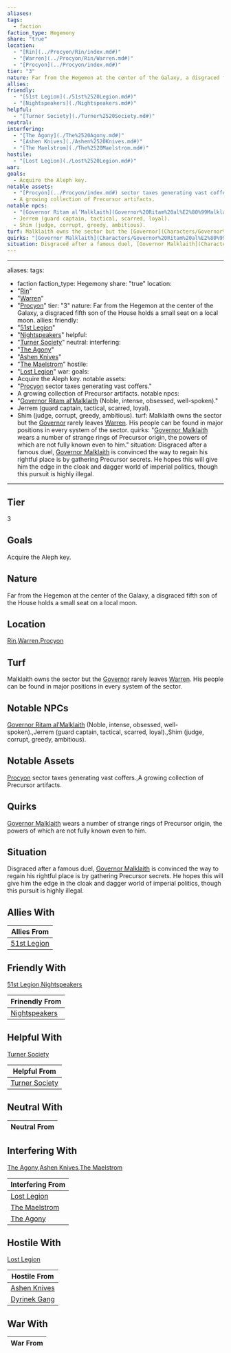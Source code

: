 ```yaml
---
aliases: 
tags:
  - faction
faction_type: Hegemony
share: "true"
location:
  - "[Rin](../Procyon/Rin/index.md#)"
  - "[Warren](../Procyon/Rin/Warren.md#)"
  - "[Procyon](../Procyon/index.md#)"
tier: "3"
nature: Far from the Hegemon at the center of the Galaxy, a disgraced fifth son of the House holds a small seat on a local moon.
allies: 
friendly:
  - "[51st Legion](./51st%2520Legion.md#)"
  - "[Nightspeakers](./Nightspeakers.md#)"
helpful:
  - "[Turner Society](./Turner%2520Society.md#)"
neutral: 
interfering:
  - "[The Agony](./The%2520Agony.md#)"
  - "[Ashen Knives](./Ashen%2520Knives.md#)"
  - "[The Maelstrom](./The%2520Maelstrom.md#)"
hostile:
  - "[Lost Legion](./Lost%2520Legion.md#)"
war: 
goals:
  - Acquire the Aleph key.
notable assets:
  - "[Procyon](../Procyon/index.md#) sector taxes generating vast coffers."
  - A growing collection of Precursor artifacts.
notable npcs:
  - "[Governor Ritam al’Malklaith](Governor%20Ritam%20al%E2%80%99Malklaith.md) (Noble, intense, obsessed, well-spoken)."
  - Jerrem (guard captain, tactical, scarred, loyal).
  - Shim (judge, corrupt, greedy, ambitious).
turf: Malklaith owns the sector but the [Governor](Characters/Governor%20Ritam%20al%E2%80%99Malklaith.md) rarely leaves [Warren](../Procyon/Rin/Warren.md#). His people can be found in major positions in every system of the sector.
quirks: "[Governor Malklaith](Characters/Governor%20Ritam%20al%E2%80%99Malklaith.md) wears a number of strange rings of Precursor origin, the powers of which are not fully known even to him."
situation: Disgraced after a famous duel, [Governor Malklaith](Characters/Governor%20Ritam%20al%E2%80%99Malklaith.md) is convinced the way to regain his rightful place is by gathering Precursor secrets. He hopes this will give him the edge in the cloak and dagger world of imperial politics, though this pursuit is highly illegal.
---
```

---
aliases:
tags:
  - faction
faction_type: Hegemony
share: "true"
location:
  - "[Rin](../Procyon/Rin/index.md#)"
  - "[Warren](../Procyon/Rin/Warren.md#)"
  - "[Procyon](../Procyon/index.md#)"
tier: "3"
nature: Far from the Hegemon at the center of the Galaxy, a disgraced fifth son of the House holds a small seat on a local moon.
allies:
friendly:
  - "[51st Legion](./51st%2520Legion.md#)"
  - "[Nightspeakers](./Nightspeakers.md#)"
helpful:
  - "[Turner Society](./Turner%2520Society.md#)"
neutral:
interfering:
  - "[The Agony](./The%2520Agony.md#)"
  - "[Ashen Knives](./Ashen%2520Knives.md#)"
  - "[The Maelstrom](./The%2520Maelstrom.md#)"
hostile:
  - "[Lost Legion](./Lost%2520Legion.md#)"
war:
goals:
  - Acquire the Aleph key.
notable assets:
  - "[Procyon](../Procyon/index.md#) sector taxes generating vast coffers."
  - A growing collection of Precursor artifacts.
notable npcs:
  - "[Governor Ritam al’Malklaith](Governor%20Ritam%20al%E2%80%99Malklaith.md) (Noble, intense, obsessed, well-spoken)."
  - Jerrem (guard captain, tactical, scarred, loyal).
  - Shim (judge, corrupt, greedy, ambitious).
turf: Malklaith owns the sector but the [Governor](Characters/Governor%20Ritam%20al%E2%80%99Malklaith.md) rarely leaves [Warren](../Procyon/Rin/Warren.md#). His people can be found in major positions in every system of the sector.
quirks: "[Governor Malklaith](Characters/Governor%20Ritam%20al%E2%80%99Malklaith.md) wears a number of strange rings of Precursor origin, the powers of which are not fully known even to him."
situation: Disgraced after a famous duel, [Governor Malklaith](Characters/Governor%20Ritam%20al%E2%80%99Malklaith.md) is convinced the way to regain his rightful place is by gathering Precursor secrets. He hopes this will give him the edge in the cloak and dagger world of imperial politics, though this pursuit is highly illegal.
---
## Tier

3

## Goals

Acquire the Aleph key.

## Nature

Far from the Hegemon at the center of the Galaxy, a disgraced fifth son of the House holds a small seat on a local moon.

## Location

[Rin](../Procyon/Rin/index.md.md#.md#),[Warren](../Procyon/Rin/Warren.md.md#.md#.md#.md#),[Procyon](../Procyon/index.md.md#.md#.md#.md#)

## Turf

Malklaith owns the sector but the [Governor](Characters/Governor%20Ritam%20al%E2%80%99Malklaith.md) rarely leaves [Warren](Procyon/Rin/Warren.md). His people can be found in major positions in every system of the sector.

## Notable NPCs

[Governor Ritam al’Malklaith](Governor%20Ritam%20al%E2%80%99Malklaith.md) (Noble, intense, obsessed, well-spoken).,Jerrem (guard captain, tactical, scarred, loyal).,Shim (judge, corrupt, greedy, ambitious).

## Notable Assets

[Procyon](Procyon/Procyon.md) sector taxes generating vast coffers.,A growing collection of Precursor artifacts.

## Quirks

[Governor Malklaith](Characters/Governor%20Ritam%20al%E2%80%99Malklaith.md) wears a number of strange rings of Precursor origin, the powers of which are not fully known even to him.

## Situation

Disgraced after a famous duel, [Governor Malklaith](Characters/Governor%20Ritam%20al%E2%80%99Malklaith.md) is convinced the way to regain his rightful place is by gathering Precursor secrets. He hopes this will give him the edge in the cloak and dagger world of imperial politics, though this pursuit is highly illegal.

## Allies With



| Allies From                              |
| ---------------------------------------- |
| [51st Legion](./51st%2520Legion.md.md#.md#) |


## Friendly With

[51st Legion](./51st%2520Legion.md.md#.md#),[Nightspeakers](./Nightspeakers.md.md#.md#)

| Frinendly From                               |
| -------------------------------------------- |
| [Nightspeakers](./Nightspeakers.md.md#.md#) |


## Helpful With

[Turner Society](./Turner%2520Society.md.md#.md#)

| Helpful From                                   |
| ---------------------------------------------- |
| [Turner Society](./Turner%2520Society.md.md#.md#) |


## Neutral With




| Neutral From |
| ------------ |



## Interfering With

[The Agony](./The%2520Agony.md.md#.md#),[Ashen Knives](./Ashen%2520Knives.md.md#.md#),[The Maelstrom](./The%2520Maelstrom.md.md#.md#)


| Interfering From                             |
| -------------------------------------------- |
| [Lost Legion](./Lost%2520Legion.md.md#.md#)     |
| [The Maelstrom](./The%2520Maelstrom.md.md#.md#) |
| [The Agony](./The%2520Agony.md.md#.md#)         |



## Hostile With

[Lost Legion](./Lost%2520Legion.md.md#.md#)


| Hostile From                               |
| ------------------------------------------ |
| [Ashen Knives](./Ashen%2520Knives.md.md#.md#) |
| [Dyrinek Gang](./Dyrinek%20Gang.md) |



## War With



| War From |
| -------- |

